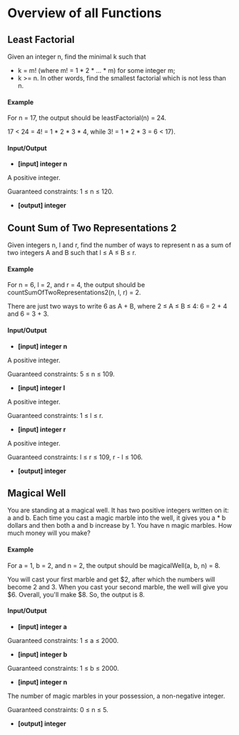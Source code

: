 # Overview of all Functions

## Least Factorial

Given an integer n, find the minimal k such that

* k = m! (where m! = 1 * 2 * ... * m) for some integer m;
* k >= n.
In other words, find the smallest factorial which is not less than n.

#### Example

For n = 17, the output should be
leastFactorial(n) = 24.

17 < 24 = 4! = 1 * 2 * 3 * 4, while 3! = 1 * 2 * 3 = 6 < 17).

#### Input/Output

* **[input] integer n**

A positive integer.

Guaranteed constraints:
1 ≤ n ≤ 120.

* **[output] integer**

## Count Sum of Two Representations 2

Given integers n, l and r, find the number of ways to represent n as a sum of two integers A and B such that l ≤ A ≤ B ≤ r.

#### Example

For n = 6, l = 2, and r = 4, the output should be
countSumOfTwoRepresentations2(n, l, r) = 2.

There are just two ways to write 6 as A + B, where 2 ≤ A ≤ B ≤ 4: 6 = 2 + 4 and 6 = 3 + 3.

#### Input/Output

* **[input] integer n**

A positive integer.

Guaranteed constraints:
5 ≤ n ≤ 109.

* **[input] integer l**

A positive integer.

Guaranteed constraints:
1 ≤ l ≤ r.

* **[input] integer r**

A positive integer.

Guaranteed constraints:
l ≤ r ≤ 109,
r - l ≤ 106.

* **[output] integer**

## Magical Well

You are standing at a magical well. It has two positive integers written on it: a and b. Each time you cast a magic marble into the well, it gives you a * b dollars and then both a and b increase by 1. You have n magic marbles. How much money will you make?

#### Example

For a = 1, b = 2, and n = 2, the output should be
magicalWell(a, b, n) = 8.

You will cast your first marble and get $2, after which the numbers will become 2 and 3. When you cast your second marble, the well will give you $6. Overall, you'll make $8. So, the output is 8.

#### Input/Output

* **[input] integer a**

Guaranteed constraints:
1 ≤ a ≤ 2000.

* **[input] integer b**

Guaranteed constraints:
1 ≤ b ≤ 2000.

* **[input] integer n**

The number of magic marbles in your possession, a non-negative integer.

Guaranteed constraints:
0 ≤ n ≤ 5.

* **[output] integer**